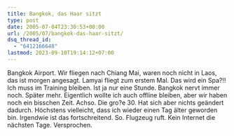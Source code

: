 ```yaml
---
title: Bangkok, das Haar sitzt
type: post
date: 2005-07-04T23:30:53+00:00
url: /2005/07/bangkok-das-haar-sitzt/
dsq_thread_id:
  - "6412166648"
lastmod: 2023-09-10T19:14:12+07:00
---
```

Bangkok Airport. Wir fliegen nach Chiang Mai, waren noch nicht in Laos, das ist morgen angesagt. Lamyai fliegt zum erstem Mal. Das wird ein Spa?!! Ich muss im Training bleiben. Ist ja nur eine Stunde. Bangkok nervt immer noch. Später mehr. Eigentlich wollte ich auch offline bleiben, aber wir haben noch ein bisschen Zeit. Achso. Die gro?e 30. Hat sich aber nichts geändert dadurch. Höchstens vielleicht, dass ich wieder einen Tag älter geworden bin. Irgendwie ist das fortschreitend. So. Flugzeug ruft. Kein Internet die nächsten Tage. Versprochen.
